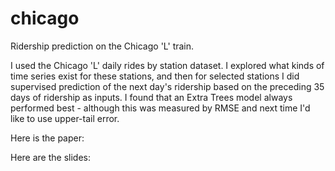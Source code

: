# chicago
Ridership prediction on the Chicago 'L' train.

I used the Chicago 'L' daily rides by station dataset. I explored what kinds of time series exist for these stations, and then for selected stations I did supervised prediction of the next day's ridership based on the preceding 35 days of ridership as inputs. I found that an Extra Trees model always performed best - although this was measured by RMSE and next time I'd like to use upper-tail error.

Here is the paper:

Here are the slides:


